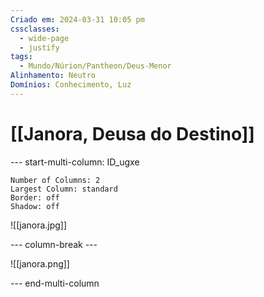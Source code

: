```yaml
---
Criado em: 2024-03-31 10:05 pm
cssclasses:
  - wide-page
  - justify
tags:
  - Mundo/Núrion/Pantheon/Deus-Menor
Alinhamento: Neutro
Domínios: Conhecimento, Luz
---
```


# [[Janora, Deusa do Destino]]


--- start-multi-column: ID_ugxe
```column-settings
Number of Columns: 2
Largest Column: standard
Border: off
Shadow: off
```

![[janora.jpg]]

--- column-break ---

![[janora.png]]

--- end-multi-column

